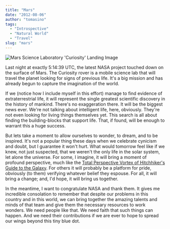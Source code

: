 ```yaml
---
title: "Mars"
date: "2012-08-06"
author: "tomasino"
tags:
  - "Introspective"
  - "Natural World"
  - "Travel"
slug: "mars"
---
```


![Mars Science Laboratory 'Curiosity' Landing Image][]

Last night at exactly 5:14:39 UTC, the latest NASA project touched down
on the surface of Mars. The Curiosity rover is a mobile science lab that
will travel the planet looking for signs of previous life. It's a big
mission and has already begun to capture the imagination of the world.

If we (notice how I include myself in this effort) manage to find
evidence of extraterrestrial life, it will represent the single greatest
scientific discovery in the history of mankind. There's no exaggeration
there. It will be the biggest news ever. We're not talking about
intelligent life, here, obviously. They're not even looking for living
things themselves yet. This search is all about finding the
building-blocks that support life. That, if found, will be enough to
warrant this a huge success.

But lets take a moment to allow ourselves to wonder, to dream, and to be
inspired. It's not a popular thing these days when we celebrate cynicism
and doubt, but I guarantee it won't hurt. What would tomorrow feel like
if we knew, not just suspected, that we weren't the only life in the
solar system, let alone the universe. For some, I imagine, it will bring
a moment of profound perspective, much like the [Total Perspective
Vortex of Hitchhiker's Guide to the Galaxy][]. For others it will
probably be a platform for pride, obviously (to them) verifying whatever
belief they espouse. For all, it will bring a change; and, I'd hope, it
will bring us together.

In the meantime, I want to congratulate NASA and thank them. It gives me
incredible consolation to remember that despite our problems in this
country and in this world, we can bring together the amazing talents and
minds of that team and give them the necessary resources to work
wonders. We need people like that. We need faith that such things can
happen. And we need their contributions if we are ever to hope to spread
our wings beyond this tiny blue dot.

  [Mars Science Laboratory 'Curiosity' Landing Image]: https://blog.tomasino.org/images/curiosity-landing.jpg
  [Total Perspective Vortex of Hitchhiker's Guide to the Galaxy]: https://en.wikipedia.org/wiki/Technology_in_The_Hitchhiker%27s_Guide_to_the_Galaxy#Total_Perspective_Vortex
    "Total Perspective Vortex"
